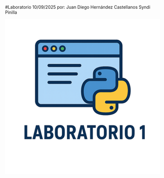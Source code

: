 #Laboratorio 10/09/2025
por: Juan Diego Hernández Castellanos 
     Syndi Pinilla

![LOGO](assets/logo1.png)


